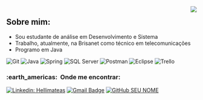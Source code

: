 <img align='right' src="https://github-readme-stats.vercel.app/api?username=Hellimateas&show_icons=true&title_color=32CD32&text_color=32CD32&icon_color=228B22&bg_color=000000&cache_seconds=2300">

## Sobre mim:

* Sou estudante de análise em Desenvolvimento e Sistema</br>
* Trabalho, atualmente, na Brisanet como técnico em telecomunicações</br>
* Programo em Java</br>



![Git](https://img.shields.io/badge/-Git-333333?style=flat&logo=git)
![Java](https://img.shields.io/badge/-Java-333333?style=flat&logo=Java&logoColor=007396)
![Spring](https://img.shields.io/badge/-Spring-333333?style=flat&logo=Spring)
![SQL Server](https://img.shields.io/badge/-MariaDB-333333?style=flat&logo=MariaDB)
![Postman](https://img.shields.io/badge/-Postman-333333?style=flat&logo=postman)
  ![Eclipse](https://img.shields.io/badge/-Eclipse-333333?style=flat&logo=eclipse-ide&logoColor=2C2255)
  ![Trello](https://img.shields.io/badge/-Trello-333333?style=flat&logo=trello&logoColor=007ACC)
  
  <h3> :earth_americas: &nbsp;Onde me encontrar: </h3> 

[![Linkedin: Hellimateas](https://img.shields.io/badge/-Hellimateas-blue?style=flat-square&logo=Linkedin&logoColor=white&link=LINK-DO-SEU-LINKEDIN)](https://www.linkedin.com/in/Hellimateas)
[![Gmail Badge](https://img.shields.io/badge/-seuemail@email.com-006bed?style=flat-square&logo=Gmail&logoColor=white&link=mailto:SEU-EMAIL)](mailto:SEU-EMAIL)
[![GitHub SEU NOME]( https://img.shields.io/github/followers/VanessaSwerts?label=follow&style=social)](LINK-DO-SEU-GITHUB)
